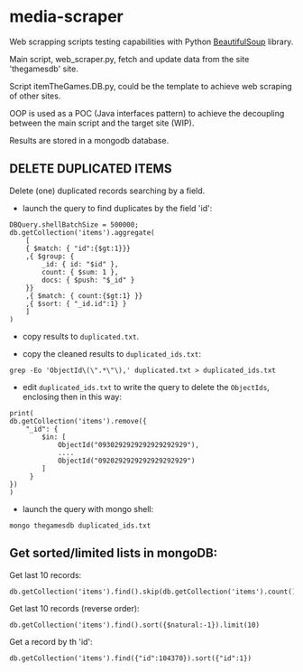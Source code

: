 # media-scraper

Web scrapping scripts testing capabilities with Python [BeautifulSoup](https://www.crummy.com/software/BeautifulSoup/) library.

Main script, web_scraper.py, fetch and update data from the site 'thegamesdb' site.

Script itemTheGames.DB.py, could be the template to achieve web scraping of other sites. 

OOP is used as a POC (Java interfaces pattern) to achieve the decoupling between the main script and the target site (WIP).

Results are stored in a mongodb database.

## DELETE DUPLICATED ITEMS

Delete (one) duplicated records searching by a field.
- launch the query to find duplicates by the field 'id':
~~~
DBQuery.shellBatchSize = 500000;
db.getCollection('items').aggregate(
    [
    { $match: { "id":{$gt:1}}}
    ,{ $group: { 
        _id: { id: "$id" },
        count: { $sum: 1 },
        docs: { $push: "$_id" }
    }}
    ,{ $match: { count:{$gt:1} }}
    ,{ $sort: { "_id.id":1} }
    ]
)
~~~
- copy results to `duplicated.txt`.

- copy the cleaned results to `duplicated_ids.txt`:
~~~
grep -Eo 'ObjectId\(\".*\"\),' duplicated.txt > duplicated_ids.txt
~~~
- edit `duplicated_ids.txt` to write the query to delete the `ObjectIds`, enclosing then in this way:
~~~
print(
db.getCollection('items').remove({
    "_id": {
        $in: [
            ObjectId("0930292929292929292929"),
            ....
            ObjectId("0920292929292929292929")
        ]
     }
})
) 
~~~
- launch the query with mongo shell:
~~~
mongo thegamesdb duplicated_ids.txt
~~~

## Get sorted/limited lists in mongoDB:

Get last 10 records:
~~~
db.getCollection('items').find().skip(db.getCollection('items').count()-10)
~~~
Get last 10 records (reverse order):
~~~
db.getCollection('items').find().sort({$natural:-1}).limit(10)
~~~
Get a record by th 'id':
~~~
db.getCollection('items').find({"id":104370}).sort({"id":1})
~~~

